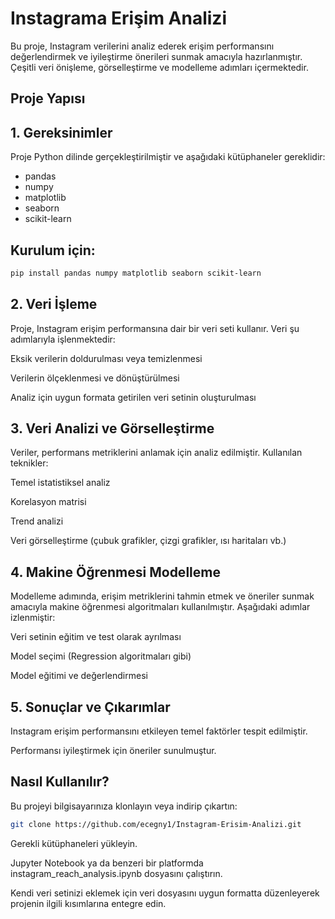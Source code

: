 # Instagrama Erişim Analizi

Bu proje, Instagram verilerini analiz ederek erişim performansını değerlendirmek ve iyileştirme önerileri sunmak amacıyla hazırlanmıştır. Çeşitli veri önişleme, görselleştirme ve modelleme adımları içermektedir.

## Proje Yapısı

## 1. Gereksinimler

Proje Python dilinde gerçekleştirilmiştir ve aşağıdaki kütüphaneler gereklidir:

- pandas
- numpy
- matplotlib
- seaborn
- scikit-learn

## Kurulum için:

```bash
pip install pandas numpy matplotlib seaborn scikit-learn
```

## 2. Veri İşleme

Proje, Instagram erişim performansına dair bir veri seti kullanır. Veri şu adımlarıyla işlenmektedir:

Eksik verilerin doldurulması veya temizlenmesi

Verilerin ölçeklenmesi ve dönüştürülmesi

Analiz için uygun formata getirilen veri setinin oluşturulması

## 3. Veri Analizi ve Görselleştirme

Veriler, performans metriklerini anlamak için analiz edilmiştir. Kullanılan teknikler:

Temel istatistiksel analiz

Korelasyon matrisi

Trend analizi

Veri görselleştirme (çubuk grafikler, çizgi grafikler, ısı haritaları vb.)

## 4. Makine Öğrenmesi Modelleme

Modelleme adımında, erişim metriklerini tahmin etmek ve öneriler sunmak amacıyla makine öğrenmesi algoritmaları kullanılmıştır. Aşağıdaki adımlar izlenmiştir:

Veri setinin eğitim ve test olarak ayrılması

Model seçimi (Regression algoritmaları gibi)

Model eğitimi ve değerlendirmesi

## 5. Sonuçlar ve Çıkarımlar

Instagram erişim performansını etkileyen temel faktörler tespit edilmiştir.

Performansı iyileştirmek için öneriler sunulmuştur.

## Nasıl Kullanılır?

Bu projeyi bilgisayarınıza klonlayın veya indirip çıkartın:

```bash
git clone https://github.com/ecegny1/Instagram-Erisim-Analizi.git
```

Gerekli kütüphaneleri yükleyin.

Jupyter Notebook ya da benzeri bir platformda instagram_reach_analysis.ipynb dosyasını çalıştırın.

Kendi veri setinizi eklemek için veri dosyasını uygun formatta düzenleyerek projenin ilgili kısımlarına entegre edin.
